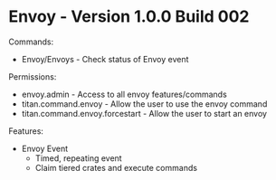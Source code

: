 # Envoy - Version 1.0.0 Build 002

Commands:
- Envoy/Envoys - Check status of Envoy event

Permissions:
- envoy.admin - Access to all envoy features/commands
- titan.command.envoy - Allow the user to use the envoy command
- titan.command.envoy.forcestart - Allow the user to start an envoy

Features:
- Envoy Event
  - Timed, repeating event
  - Claim tiered crates and execute commands